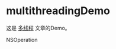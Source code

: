 # multithreadingDemo
这是 [多线程](http://zsfbradleyjohnson.com/%E5%A4%9A%E7%BA%BF%E7%A8%8B%E4%BD%BF%E7%94%A8/) 文章的Demo。

  NSOperation
